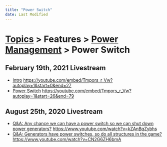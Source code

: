 ```yaml
---
title: "Power Switch"
date: Last Modified
---
```

# [Topics](../../../topics.md) > Features > [Power Management](../../../topics/features/power-management.md) > Power Switch

## February 19th, 2021 Livestream
* [Intro](../../../transcriptions/yt-Tmpors_r_Vw,,26.259566666666668.md) https://youtube.com/embed/Tmpors_r_Vw?autoplay=1&start=0&end=27
* [Power Switch](../../../transcriptions/yt-Tmpors_r_Vw,26.259566666666668,78.078.md) https://youtube.com/embed/Tmpors_r_Vw?autoplay=1&start=26&end=79

## August 25th, 2020 Livestream
* [Q&A: Any chance we can have a power switch so we can shut down power generators?](../../../transcriptions/yt-kZAnBqZybhs.md) https://www.youtube.com/watch?v=kZAnBqZybhs
* [Q&A: Generators have power switches, so do all structures in the game?](../../../transcriptions/yt-CN2G6ZH6bmA.md) https://www.youtube.com/watch?v=CN2G6ZH6bmA
